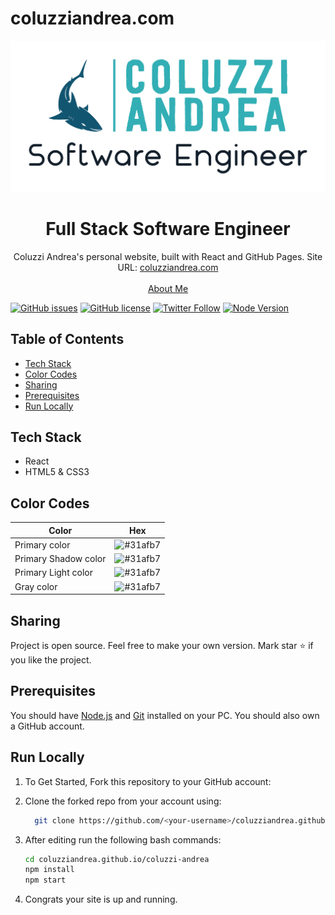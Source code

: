 # coluzziandrea.com

![Coluzzi Andrea Logo](/coluzzi-andrea/public/logo_white_background.jpg)


<p align="center">
  <h1 align="center">Full Stack Software Engineer</h1>

  <p align="center">
    Coluzzi Andrea's personal website, built with React and GitHub Pages. Site URL: 
    <a href="https://www.coluzziandrea.com/">coluzziandrea.com</a>
    <br />
    <br />
    <a href="https://github.com/coluzziandrea">About Me</a>
  </p>
</p>


[![GitHub issues](https://img.shields.io/github/issues/coluzziandrea/coluzziandrea.github.io?color=31afb7&style=for-the-badge)](https://github.com/coluzziandrea/coluzziandrea.github.io/issues)
[![GitHub license](https://img.shields.io/github/license/coluzziandrea/coluzziandrea.github.io?color=31afb7&style=for-the-badge)](https://github.com/coluzziandrea/coluzziandrea.github.io/blob/master/LICENSE.MD)
[![Twitter Follow](https://img.shields.io/twitter/follow/acidevil94?color=31afb7&logo=twitter&logoColor=ffffff&style=for-the-badge)](https://twitter.com/acidevil94)
[![Node Version](https://img.shields.io/static/v1?label=Node&message=v16.16.0&color=31afb7&style=for-the-badge)](https://nodejs.org)

## Table of Contents

- [Tech Stack](#tech-stack-)
- [Color Codes](#color-codes-)
- [Sharing](#sharing-)
- [Prerequisites](#prerequisites-)
- [Run Locally](#run-locally-)

## Tech Stack

- React
- HTML5 & CSS3


## Color Codes

| Color                | Hex                                                                                                                         |
| -------------------- | --------------------------------------------------------------------------------------------------------------------------- |
| Primary color        | ![#31afb7](https://img.shields.io/badge/-%2331afb7-31afb7)  |
| Primary Shadow color | ![#31afb7](https://img.shields.io/badge/-%23144649-144649)    |
| Primary Light color | ![#31afb7](https://img.shields.io/badge/-%2383cfd4-83cfd4)   |
| Gray color | ![#31afb7](https://img.shields.io/badge/-%23495057-495057)    |


## Sharing

Project is open source. Feel free to make your own version. Mark star ⭐ if you like the project.

## Prerequisites

You should have [Node.js](https://nodejs.org/en/) and [Git](https://git-scm.com/) installed on your PC. You should also own a GitHub account.

## Run Locally 

1. To Get Started, Fork this repository to your GitHub account:
2. Clone the forked repo from your account using:

   ```bash
     git clone https://github.com/<your-username>/coluzziandrea.github.io.git
   ```

3. After editing run the following bash commands:

   ```bash
   cd coluzziandrea.github.io/coluzzi-andrea
   npm install
   npm start
   ```


4. Congrats your site is up and running. 